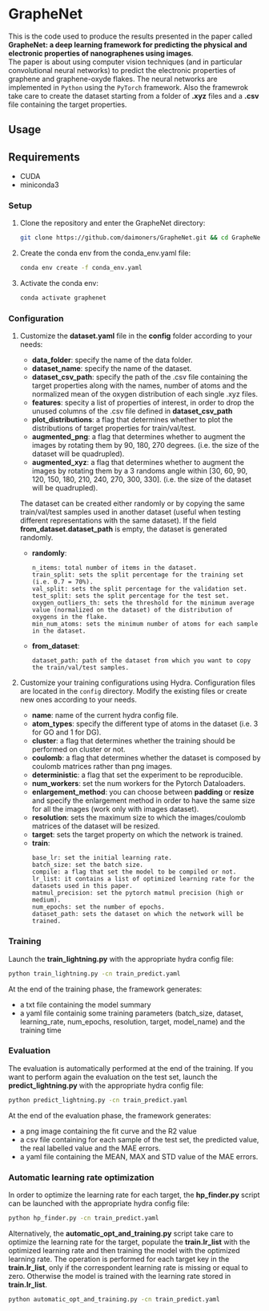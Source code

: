 # GrapheNet

This is the code used to produce the results presented in the paper called **GrapheNet: a deep learning framework for predicting the physical and electronic properties of nanographenes using images**.  
The paper is about using computer vision techniques (and in particular convolutional neural networks) to predict the electronic properties of graphene and graphene-oxyde flakes. The neural networks are implemented in `Python` using the `PyTorch` framework. Also the framewrok take care to create the dataset starting from a folder of **.xyz** files and a **.csv** file containing the target properties.

## Usage

## Requirements

* CUDA
* miniconda3

### Setup
1. Clone the repository and enter the GrapheNet directory:

   ```bash
   git clone https://github.com/daimoners/GrapheNet.git && cd GrapheNet
   ```

2. Create the conda env from the conda_env.yaml file:

   ```bash
   conda env create -f conda_env.yaml
   ```

3. Activate the conda env:

   ```bash
   conda activate graphenet
   ```

### Configuration

1. Customize the **dataset.yaml** file in the **config** folder according to your needs:

   * **data_folder**: specify the name of the data folder.
   * **dataset_name**: specify the name of the dataset.
   * **dataset_csv_path**: specify the path of the .csv file containing the target properties along with the names, number of atoms and the normalized mean of the oxygen distribution of each single .xyz files.
   * **features**: specity a list of properties of interest, in order to drop the unused columns of the .csv file defined in **dataset_csv_path**
   * **plot_distributions**: a flag that determines whether to plot the distributions of target properties for train/val/test.
   * **augmented_png**: a flag that determines whether to augment the images by rotating them by 90, 180, 270 degrees. (i.e. the size of the dataset will be quadrupled).
   * **augmented_xyz**: a flag that determines whether to augment the images by rotating them by a 3 randoms angle within [30, 60, 90, 120, 150, 180, 210, 240, 270, 300, 330]. (i.e. the size of the dataset will be quadrupled).

   The dataset can be created either randomly or by copying the same train/val/test samples used in another dataset (useful when testing different representations with the same dataset). If the field **from_dataset.dataset_path** is empty, the dataset is generated randomly.
   * **randomly**:
      ```
      n_items: total number of items in the dataset.
      train_split: sets the split percentage for the training set (i.e. 0.7 = 70%).
      val_split: sets the split percentage for the validation set.
      test_split: sets the split percentage for the test set.
      oxygen_outliers_th: sets the threshold for the minimum average value (normalized on the dataset) of the distribution of oxygens in the flake.
      min_num_atoms: sets the minimum number of atoms for each sample in the dataset. 
      ```
   * **from_dataset**:
      ```
      dataset_path: path of the dataset from which you want to copy the train/val/test samples.
      ```

2. Customize your training configurations using Hydra. Configuration files are located in the `config` directory. Modify the existing files or create new ones according to your needs.

   * **name**: name of the current hydra config file.
   * **atom_types**: specify the different type of atoms in the dataset (i.e. 3 for GO and 1 for DG).
   * **cluster**: a flag that determines whether the training should be performed on cluster or not.
   * **coulomb**: a flag that determines whether the dataset is composed by coulomb matrices rather than png images.
   * **deterministic**: a flag that set the experiment to be reproducible.
   * **num_workers**: set the num workers for the Pytorch Dataloaders.
   * **enlargement_method**: you can choose between **padding** or **resize** and specify the enlargement method in order to have the same size for all the images (work only with images dataset).
   * **resolution**: sets the maximum size to which the images/coulomb matrices of the dataset will be resized.
   * **target**: sets the target property on which the network is trained.
   * **train**:
      ```
      base_lr: set the initial learning rate.
      batch_size: set the batch size.
      compile: a flag that set the model to be compiled or not.
      lr_list: it contains a list of optimized learning rate for the datasets used in this paper.
      matmul_precision: set the pytorch matmul precision (high or medium).
      num_epochs: set the number of epochs.
      dataset_path: sets the dataset on which the network will be trained.
      ```

### Training

Launch the **train_lightning.py** with the appropriate hydra config file:

   ```bash
   python train_lightning.py -cn train_predict.yaml
   ```
At the end of the training phase, the framework generates:
   * a txt file containing the model summary
   * a yaml file containig some training parameters (batch_size, dataset, learning_rate, num_epochs, resolution, target, model_name) and the training time

### Evaluation

The evaluation is automatically performed at the end of the training. If you want to perform again the evaluation on the test set, launch the **predict_lightning.py** with the appropriate hydra config file:

   ```bash
   python predict_lightning.py -cn train_predict.yaml
   ```
At the end of the evaluation phase, the framework generates:
   * a png image containing the fit curve and the R2 value
   * a csv file containing for each sample of the test set, the predicted value, the real labelled value and the MAE errors.
   * a yaml file containing the MEAN, MAX and STD value of the MAE errors.

### Automatic learning rate optimization

In order to optimize the learning rate for each target, the **hp_finder.py** script can be launched with the appropriate hydra config file:
   
   ```bash
   python hp_finder.py -cn train_predict.yaml
   ```
Alternatively, the **automatic_opt_and_training.py** script take care to optimize the learning rate for the target, populate the **train.lr_list** with the optimized learning rate and then training the model with the optimized learning rate. The operation is performed for each target key in the **train.lr_list**, only if the correspondent learning rate is missing or equal to zero. Otherwise the model is trained with the learning rate stored in **train.lr_list**.
   ```bash
   python automatic_opt_and_training.py -cn train_predict.yaml
   ```